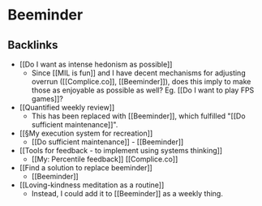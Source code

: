 # Beeminder

## Backlinks
* [[Do I want as intense hedonism as possible]]
	* Since [[MIL is fun]] and I have decent mechanisms for adjusting overrun ([[Complice.co]], [[Beeminder]]), does this imply to make those as enjoyable as possible as well? Eg. [[Do I want to play FPS games]]? 
* [[Quantified weekly review]]
	* This has been replaced with [[Beeminder]], which fulfilled "[[Do sufficient maintenance]]".
* [[§My execution system for recreation]]
	* [[Do sufficient maintenance]] - [[Beeminder]]
* [[Tools for feedback - to implement using systems thinking]]
	* [[My: Percentile feedback]]
[[Complice.co]]
* [[Find a solution to replace beeminder]]
	* [[Beeminder]]
* [[Loving-kindness meditation as a routine]]
	* Instead, I could add it to [[Beeminder]] as a weekly thing.

<!-- {BearID:40E6B3B0-3BA2-4A07-985F-A27B1E6FB800-1131-0000016415E2E3AB} -->
